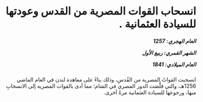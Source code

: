 <h1 dir="rtl">انسحاب القوات المصرية من القدس وعودتها للسيادة العثمانية .</h1>

<h5 dir="rtl">العام الهجري:  1257

الشهر القمري: ربيع الأول

العام الميلادي: 1841</h5>

<p dir="rtl">انسحبت القواتُ المصرية من القُدسِ، وذلك بناءً على معاهدة لندن في العام الماضي 1256هـ، والتي قلَّصَت الدور المصري في الشام؛ مما أدى بالقوات المصرية إلى الانسحابِ منها، ورجوعها للسيادة العثمانية مرةً أخرى.</p></br>
